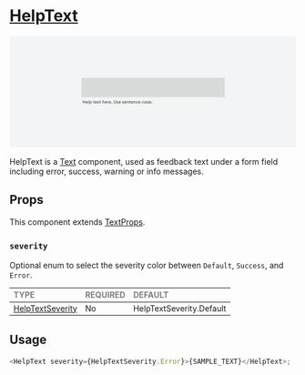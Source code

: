 # [HelpText](https://metamask-consensys.notion.site/Help-Text-d3c5f6284df84d598e2c2d586083eef0)

![HelpText](./HelpText.png)

HelpText is a [Text](../../Texts/Text/Text.tsx) component, used as feedback text under a form field including error, success, warning or info messages.

## Props

This component extends [TextProps](../../Texts/Text/Text.types.ts).

### `severity`

Optional enum to select the severity color between `Default`,  `Success`, and `Error`.

| <span style="color:gray;font-size:14px">TYPE</span> | <span style="color:gray;font-size:14px">REQUIRED</span> | <span style="color:gray;font-size:14px">DEFAULT</span> |
| :-------------------------------------------------- | :------------------------------------------------------ | :----------------------------------------------------- |
| [HelpTextSeverity](./HelpText.types.ts)    | No                                                     | HelpTextSeverity.Default                               |

## Usage

```javascript
<HelpText severity={HelpTextSeverity.Error}>{SAMPLE_TEXT}</HelpText>;
```

